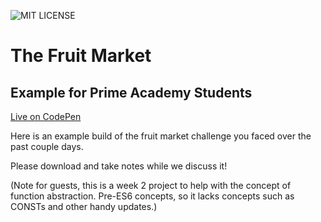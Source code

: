 ![MIT LICENSE](https://img.shields.io/github/license/scottbromander/the_fruit_market.svg?style=flat-square)

# The Fruit Market  
## Example for Prime Academy Students

[Live on CodePen](https://codepen.io/docix/pen/XKRNbg)

Here is an example build of the fruit market challenge you faced over the past couple days. 

Please download and take notes while we discuss it!

(Note for guests, this is a week 2 project to help with the concept of function abstraction. Pre-ES6 concepts, so it lacks concepts such as CONSTs and other handy updates.)
